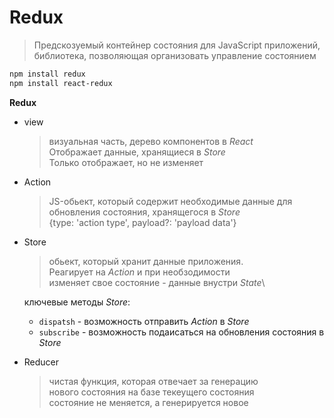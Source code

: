 # Redux
> Предскозуемый контейнер состояния для JavaScript приложений,
    библиотека, позволяющая организовать управление состоянием

```bash
npm install redux
npm install react-redux
```

**Redux**
- view
    > визуальная часть, дерево компонентов в *React*\
    > Отображает данные, хранящиеся в *Store*\
    > Только отображает, но не изменяет
- Action
    > JS-обьект, который содержит необходимые данные для\
    > обновления состояния, хранящегося в *Store*\
    > {type: 'action type', payload?: 'payload data'}
- Store
    > обьект, который хранит данные приложения.\
    > Реагирует на *Action* и при необзодимости\
    > изменяет свое состояние - данные внустри *State*\
    
    ключевые методы *Store*:
    - `dispatsh` - возможность отправить *Action* в *Store*
    - `subscribe` - возможность подаисаться на обновления состояния в *Store*
- Reducer
    > чистая функция, которая отвечает за генерацию\
    > нового состояния на базе текеущего состояния\
    > состояние не меняется, а генерируется новое


